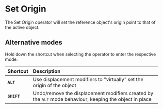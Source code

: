 # Set Origin

The Set Origin operator will set the reference object's origin point to that of the active object.

## Alternative modes

Hold down the shortcut when selecting the operator to enter the respective mode.

| Shortcut | Description |
| :--- | :--- |
| **`ALT`** | Use displacement modifiers to "virtually" set the origin of the object |
| **`SHIFT`** | Undo/remove the displacement modifiers created by the `ALT` mode behaviour, keeping the object in place |